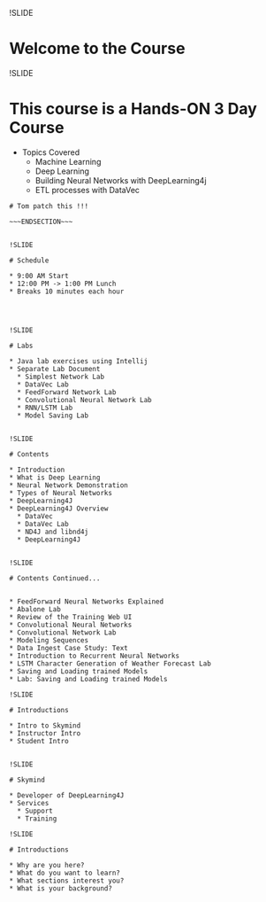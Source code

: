 !SLIDE

# Welcome to the Course

!SLIDE

# This course is a Hands-ON 3 Day Course

* Topics Covered
	* Machine Learning
	* Deep Learning
	* Building Neural Networks with DeepLearning4j
	* ETL processes with DataVec
	
~~~SECTION:notes~~~
# Tom patch this !!!

~~~ENDSECTION~~~


!SLIDE

# Schedule

* 9:00 AM Start
* 12:00 PM -> 1:00 PM Lunch
* Breaks 10 minutes each hour




!SLIDE

# Labs

* Java lab exercises using Intellij
* Separate Lab Document
  * Simplest Network Lab
  * DataVec Lab
  * FeedForward Network Lab
  * Convolutional Neural Network Lab
  * RNN/LSTM Lab
  * Model Saving Lab


!SLIDE

# Contents

* Introduction
* What is Deep Learning
* Neural Network Demonstration
* Types of Neural Networks
* DeepLearning4J
* DeepLearning4J Overview
  * DataVec
  * DataVec Lab
  * ND4J and libnd4j
  * DeepLearning4J


!SLIDE

# Contents Continued...


* FeedForward Neural Networks Explained
* Abalone Lab
* Review of the Training Web UI
* Convolutional Neural Networks
* Convolutional Network Lab
* Modeling Sequences
* Data Ingest Case Study: Text
* Introduction to Recurrent Neural Networks
* LSTM Character Generation of Weather Forecast Lab
* Saving and Loading trained Models
* Lab: Saving and Loading trained Models

!SLIDE

# Introductions

* Intro to Skymind
* Instructor Intro
* Student Intro


!SLIDE

# Skymind

* Developer of DeepLearning4J
* Services
  * Support
  * Training

!SLIDE

# Introductions

* Why are you here?
* What do you want to learn?
* What sections interest you? 
* What is your background?



